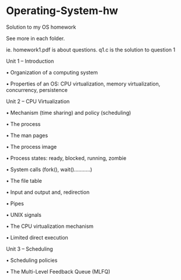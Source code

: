 # Operating-System-hw
Solution to my OS homework

See more in each folder.

ie. homework1.pdf is about questions.
q1.c is the solution to question 1

Unit 1 – Introduction

• Organization of a computing system

• Properties of an OS: CPU virtualization, memory virtualization, concurrency, persistence

Unit 2 – CPU Virtualization

• Mechanism (time sharing) and policy (scheduling)

• The process

• The man pages

• The process image

• Process states: ready, blocked, running, zombie

• System calls (fork(), wait()...........)

• The file table

• Input and output and, redirection

• Pipes

• UNIX signals

• The CPU virtualization mechanism

• Limited direct execution

Unit 3 – Scheduling

• Scheduling policies

• The Multi-Level Feedback Queue (MLFQ)

